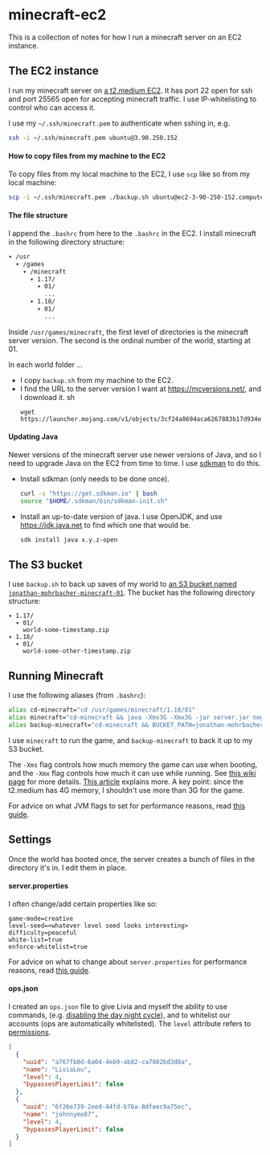 # minecraft-ec2
This is a collection of notes for how I run a minecraft server on an EC2 instance.

## The EC2 instance
I run my minecraft server on [a t2.medium EC2](https://console.aws.amazon.com/ec2/v2/home). It has port 22 open for ssh and port 25565 open for accepting minecraft traffic. I use IP-whitelisting to control who can access it.

I use my `~/.ssh/minecraft.pem` to authenticate when sshing in, e.g.
```sh
ssh -i ~/.ssh/minecraft.pem ubuntu@3.90.250.152
```

#### How to copy files from my machine to the EC2
To copy files from my local machine to the EC2, I use `scp` like so from my local machine:

```sh
scp -i ~/.ssh/minecraft.pem ./backup.sh ubuntu@ec2-3-90-250-152.compute-1.amazonaws.com:/usr/games/minecraft/1.18/01/backup.sh
```

#### The file structure
I append the `.bashrc` from here to the `.bashrc` in the EC2. I install minecraft in the following directory structure:
```sh
▾ /usr
  ▾ /games
    ▾ /minecraft
      ▾ 1.17/
        ▾ 01/
          ...
      ▾ 1.18/
        ▾ 01/
          ...
```

Inside `/usr/games/minecraft`, the first level of directories is the minecraft server version. The second is the ordinal number of the world, starting at 01.

In each world folder ...
* I copy `backup.sh` from my machine to the EC2.
* I find the URL to the server version I want at https://mcversions.net/, and I download it.
  sh
  ```
  wget https://launcher.mojang.com/v1/objects/3cf24a8694aca6267883b17d934efacc5e44440d/server.jar
  ```

#### Updating Java
Newer versions of the minecraft server use newer versions of Java, and so I need to upgrade Java on the EC2 from time to time. I use [sdkman](https://sdkman.io) to do this.

* Install sdkman (only needs to be done once).
  ```sh
  curl -s "https://get.sdkman.io" | bash
  source "$HOME/.sdkman/bin/sdkman-init.sh"
  ```
* Install an up-to-date version of java. I use OpenJDK, and use https://jdk.java.net to find which one that would be.
  ```sh
  sdk install java x.y.z-open
  ```

## The S3 bucket
I use `backup.sh` to back up saves of my world to [an S3 bucket named `jonathan-mohrbacher-minecraft-01`](https://console.aws.amazon.com/s3/buckets/jonathan-mohrbacher-minecraft-01?region=us-east-1&tab=objects). The bucket has the following directory structure:
```
▾ 1.17/
  ▾ 01/
    world-some-timestamp.zip
▾ 1.18/
  ▾ 01/
    world-some-other-timestamp.zip
```

## Running Minecraft
I use the following aliases (from `.bashrc`):
```sh
alias cd-minecraft="cd /usr/games/minecraft/1.18/01"
alias minecraft="cd-minecraft && java -Xms3G -Xmx3G -jar server.jar nogui"
alias backup-minecraft="cd-minecraft && BUCKET_PATH=jonathan-mohrbacher-minecraft-01/1.18/01 ARCHIVE_LIMIT=10 ./backup.sh world"
```
I use `minecraft` to run the game, and `backup-minecraft` to back it up to my S3 bucket.

The `-Xms` flag controls how much memory the game can use when booting, and the `-Xmx` flag controls how much it can use while running. See [this wiki page](https://minecraft.fandom.com/wiki/Tutorials/Setting_up_a_server) for more details. [This article](https://aikar.co/2018/07/02/tuning-the-jvm-g1gc-garbage-collector-flags-for-minecraft/) explains more. A key point: since the t2.medium has 4G memory, I shouldn't use more than 3G for the game.

For advice on what JVM flags to set for performance reasons, read [this guide](https://docs.papermc.io/paper/aikars-flags).

## Settings
Once the world has booted once, the server creates a bunch of files in the directory it's in. I edit them in place.

#### server.properties
I often change/add certain properties like so:
```
game-mode=creative
level-seed=<whatever level seed looks interesting>
difficulty=peaceful
white-list=true
enforce-whitelist=true
```

For advice on what to change about `server.properties` for performance reasons, read [this guide](https://github.com/YouHaveTrouble/minecraft-optimization).

#### ops.json
I created an `ops.json` file to give Livia and myself the ability to use commands, (e.g. [disabling the day night cycle](https://www.digminecraft.com/game_commands/stop_time.php)), and to whitelist our accounts (ops are automatically whitelisted). The `level` attribute refers to [permissions](https://minecraft.fandom.com/wiki/Permission_level).
```json
[
  {
    "uuid": "a767fb0d-6a04-4eb9-ab82-ca7082bd3d8a",
    "name": "LiviaLou",
    "level": 4,
    "bypassesPlayerLimit": false
  },
  {
    "uuid": "6f26e739-2eed-44fd-b76a-8dfeec9a75ec",
    "name": "johnnymo87",
    "level": 4,
    "bypassesPlayerLimit": false
  }
]
```
